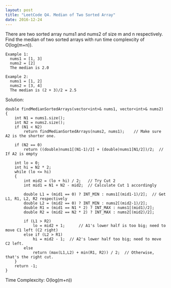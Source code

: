 ```yaml
---
layout: post
title: "LeetCode Q4. Median of Two Sorted Array"
date: 2016-12-24
---
```


There are two sorted array nums1 and nums2 of size m and n respectively.                                
Find the median of two sorted arrays with run time complexcity of O(log(m+n)).          

    Example 1:                  
      nums1 = [1, 3]                    
      nums2 = [2]                   
      The median is 2.0                   
                
    Example 2:                    
      nums1 = [1, 2]                    
      nums2 = [3, 4]                          
      The median is (2 + 3)/2 = 2.5                 

Solution:

    double findMedianSortedArrays(vector<int>& nums1, vector<int>& nums2) 
    {
        int N1 = nums1.size();
        int N2 = nums2.size();
        if (N1 < N2) 
            return findMedianSortedArrays(nums2, nums1);	// Make sure A2 is the shorter one.
    
        if (N2 == 0) 
            return ((double)nums1[(N1-1)/2] + (double)nums1[N1/2])/2;  // If A2 is empty
    
        int lo = 0;
        int hi = N2 * 2;
        while (lo <= hi) 
        {
            int mid2 = (lo + hi) / 2;   // Try Cut 2 
            int mid1 = N1 + N2 - mid2;  // Calculate Cut 1 accordingly
        
            double L1 = (mid1 == 0) ? INT_MIN : nums1[(mid1-1)/2];	// Get L1, R1, L2, R2 respectively
            double L2 = (mid2 == 0) ? INT_MIN : nums2[(mid2-1)/2];
            double R1 = (mid1 == N1 * 2) ? INT_MAX : nums1[(mid1)/2];
            double R2 = (mid2 == N2 * 2) ? INT_MAX : nums2[(mid2)/2];
        
            if (L1 > R2) 
                lo = mid2 + 1;		// A1's lower half is too big; need to move C1 left (C2 right)
            else if (L2 > R1) 
                hi = mid2 - 1;	// A2's lower half too big; need to move C2 left.
            else 
                return (max(L1,L2) + min(R1, R2)) / 2;	// Otherwise, that's the right cut.
        }
        return -1;
    } 
    
Time Complexcity:   O(log(m+n)) 
